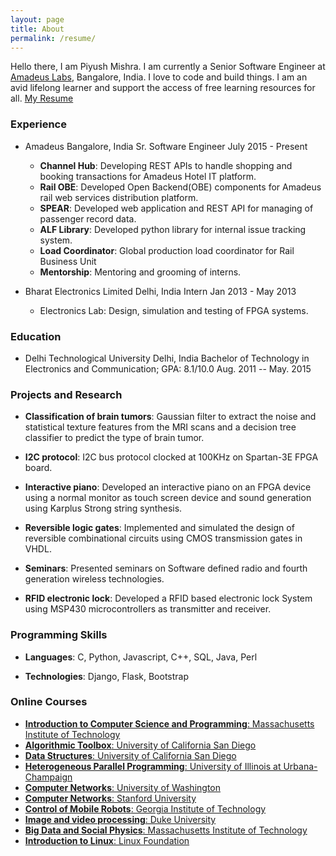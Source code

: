 ```yaml
---
layout: page
title: About
permalink: /resume/
---
```


Hello there,
I am Piyush Mishra. I am currently a Senior Software Engineer at [Amadeus Labs](http://amadeus.com/), Bangalore, India. I love to code and build things.
I am an avid lifelong learner and support the access of free learning resources for all.
[My Resume](https://github.com/piymis/Resume-Piyush/raw/master/output/Resume_Piyush.pdf)

<!-- -----------EXPERIENCE----------------- -->
### Experience
* Amadeus Bangalore, India
    Sr. Software Engineer July 2015 - Present
    * **Channel Hub**: Developing REST APIs to handle shopping and booking transactions for Amadeus Hotel IT platform.
    * **Rail OBE**: Developed Open Backend(OBE) components for Amadeus rail web services distribution platform.
    * **SPEAR**: Developed web application and REST API for managing of passenger record data.
    * **ALF Library**: Developed python library for internal issue tracking system.
    * **Load Coordinator**: Global production load coordinator for Rail Business Unit
    * **Mentorship**: Mentoring and grooming of interns.    
      
* Bharat Electronics Limited Delhi, India
    Intern Jan 2013 - May 2013
    * Electronics Lab: Design, simulation and testing of FPGA systems.


<!-- -----------EDUCATION----------------- -->
### Education
* Delhi Technological University Delhi, India
    Bachelor of Technology in Electronics and Communication;  GPA: 8.1/10.0 Aug. 2011 -- May. 2015


<!-- -----------PROJECTS and RESEARCH----------------- -->
### Projects and Research
* **Classification of brain tumors**:
    Gaussian filter to extract the noise and statistical texture features from the MRI scans and a decision tree classifier to predict the type of brain tumor.

* **I2C protocol**:
    I2C bus protocol clocked at 100KHz on Spartan-3E FPGA board.

* **Interactive piano**:
    Developed an interactive piano on an FPGA device using a normal monitor as touch screen device and sound generation using Karplus Strong string synthesis.

 * **Reversible logic gates**:
    Implemented and simulated the design of reversible combinational circuits using CMOS transmission gates in VHDL.

* **Seminars**:
    Presented seminars on Software defined radio and fourth generation wireless technologies.

* **RFID electronic lock**:
    Developed a RFID based electronic lock System using MSP430 microcontrollers as transmitter and receiver.


<!-- --------PROGRAMMING SKILLS------------ -->
### Programming Skills
* **Languages**: C, Python, Javascript, C++, SQL, Java, Perl

* **Technologies**: Django, Flask, Bootstrap

 
<!-- --------Courses ------------  -->
### Online Courses

* [**Introduction to Computer Science and Programming**: Massachusetts Institute of Technology](https://s3.amazonaws.com/verify.edx.org/downloads/69834e985a044326947b17d9f4825d8b/Certificate.pdf)
* [**Algorithmic Toolbox**: University of California San Diego](https://www.coursera.org/account/accomplishments/certificate/Q3YTEHXZDAZ3)
* [**Data Structures**: University of California San Diego](https://www.coursera.org/account/accomplishments/certificate/88AVGHT2VZTL)
* [**Heterogeneous Parallel Programming**: University of Illinois at Urbana-Champaign](https://www.coursera.org/api/legacyCertificates.v1/spark/statementOfAccomplishment/970755~5380416/pdf)
* [**Computer Networks**: University of Washington](https://www.coursera.org/api/legacyCertificates.v1/spark/statementOfAccomplishment/971654~5380416/pdf)
* [**Computer Networks**: Stanford University](https://prod-cert-bucket.s3.amazonaws.com/downloads/21f6239a7c5e44a9aaf39008fccafe71/Certificate.pdf)
* [**Control of Mobile Robots**: Georgia Institute of Technology](https://www.coursera.org/api/legacyCertificates.v1/spark/statementOfAccomplishment/971717~5380416/pdf)
* [**Image and video processing**: Duke University](https://www.coursera.org/api/legacyCertificates.v1/spark/statementOfAccomplishment/971618~5380416/pdf)
* [**Big Data and Social Physics**:  Massachusetts Institute of Technology](https://s3.amazonaws.com/verify.edx.org/downloads/6b9aa3cfbbda408b93263ab06b176d86/Certificate.pdf)
* [**Introduction to Linux**: Linux Foundation](https://s3.amazonaws.com/verify.edx.org/downloads/68f17cea0b284bd7ae3e2bae4e3bf8a2/Certificate.pdf)

 
<!-- ------------------------------------------- -->
